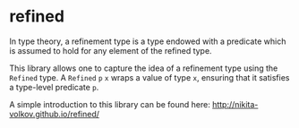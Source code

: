 # refined

In type theory, a refinement type is a type endowed
with a predicate which is assumed to hold for any element
of the refined type.

This library allows one to capture the idea of a refinement type
using the `Refined` type. A `Refined` `p` `x` wraps a value
of type `x`, ensuring that it satisfies a type-level predicate `p`.

A simple introduction to this library can be found here: http://nikita-volkov.github.io/refined/
